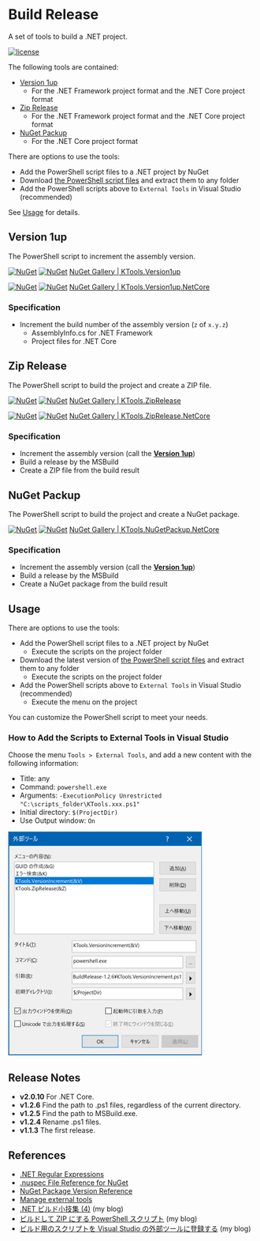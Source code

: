 # Build Release
A set of tools to build a .NET project.

[![license](https://img.shields.io/github/license/sakapon/Build-Release.svg)](https://github.com/sakapon/Build-Release/blob/master/LICENSE)

The following tools are contained:
- [Version 1up](#version-1up)
  - For the .NET Framework project format and the .NET Core project format
- [Zip Release](#zip-release)
  - For the .NET Framework project format and the .NET Core project format
- [NuGet Packup](#nuget-packup)
  - For the .NET Core project format

There are options to use the tools:
- Add the PowerShell script files to a .NET project by NuGet
- Download [the PowerShell script files](https://github.com/sakapon/Build-Release/tree/master/Downloads) and extract them to any folder
- Add the PowerShell scripts above to `External Tools` in Visual Studio (recommended)

See [Usage](#usage) for details.

## Version 1up
The PowerShell script to increment the assembly version.

[![NuGet](https://img.shields.io/nuget/v/KTools.Version1up.svg)](https://www.nuget.org/packages/KTools.Version1up/)
[![NuGet](https://img.shields.io/nuget/dt/KTools.Version1up.svg)](https://www.nuget.org/packages/KTools.Version1up/)
[NuGet Gallery | KTools.Version1up](https://www.nuget.org/packages/KTools.Version1up/)

[![NuGet](https://img.shields.io/nuget/v/KTools.Version1up.NetCore.svg)](https://www.nuget.org/packages/KTools.Version1up.NetCore/)
[![NuGet](https://img.shields.io/nuget/dt/KTools.Version1up.NetCore.svg)](https://www.nuget.org/packages/KTools.Version1up.NetCore/)
[NuGet Gallery | KTools.Version1up.NetCore](https://www.nuget.org/packages/KTools.Version1up.NetCore/)

### Specification
- Increment the build number of the assembly version (`z` of `x.y.z`)
  - AssemblyInfo.cs for .NET Framework
  - Project files for .NET Core

## Zip Release
The PowerShell script to build the project and create a ZIP file.

[![NuGet](https://img.shields.io/nuget/v/KTools.ZipRelease.svg)](https://www.nuget.org/packages/KTools.ZipRelease/)
[![NuGet](https://img.shields.io/nuget/dt/KTools.ZipRelease.svg)](https://www.nuget.org/packages/KTools.ZipRelease/)
[NuGet Gallery | KTools.ZipRelease](https://www.nuget.org/packages/KTools.ZipRelease/)

[![NuGet](https://img.shields.io/nuget/v/KTools.ZipRelease.NetCore.svg)](https://www.nuget.org/packages/KTools.ZipRelease.NetCore/)
[![NuGet](https://img.shields.io/nuget/dt/KTools.ZipRelease.NetCore.svg)](https://www.nuget.org/packages/KTools.ZipRelease.NetCore/)
[NuGet Gallery | KTools.ZipRelease.NetCore](https://www.nuget.org/packages/KTools.ZipRelease.NetCore/)

### Specification
- Increment the assembly version (call the [**Version 1up**](#version-1up))
- Build a release by the MSBuild
- Create a ZIP file from the build result

## NuGet Packup
The PowerShell script to build the project and create a NuGet package.

[![NuGet](https://img.shields.io/nuget/v/KTools.NuGetPackup.NetCore.svg)](https://www.nuget.org/packages/KTools.NuGetPackup.NetCore/)
[![NuGet](https://img.shields.io/nuget/dt/KTools.NuGetPackup.NetCore.svg)](https://www.nuget.org/packages/KTools.NuGetPackup.NetCore/)
[NuGet Gallery | KTools.NuGetPackup.NetCore](https://www.nuget.org/packages/KTools.NuGetPackup.NetCore/)

### Specification
- Increment the assembly version (call the [**Version 1up**](#version-1up))
- Build a release by the MSBuild
- Create a NuGet package from the build result

## Usage
There are options to use the tools:
- Add the PowerShell script files to a .NET project by NuGet
  - Execute the scripts on the project folder
- Download the latest version of [the PowerShell script files](https://github.com/sakapon/Build-Release/tree/master/Downloads) and extract them to any folder
  - Execute the scripts on the project folder
- Add the PowerShell scripts above to `External Tools` in Visual Studio (recommended)
  - Execute the menu on the project

You can customize the PowerShell script to meet your needs.

### How to Add the Scripts to External Tools in Visual Studio
Choose the menu `Tools > External Tools`, and add a new content with the following information:
- Title: any
- Command: `powershell.exe`
- Arguments: `-ExecutionPolicy Unrestricted "C:\scripts_folder\KTools.xxx.ps1"`
- Initial directory: `$(ProjectDir)`
- Use Output window: `On`

![ExternalTools](docs/images/ExternalTools.png)

## Release Notes
- **v2.0.10** For .NET Core.
- **v1.2.6** Find the path to .ps1 files, regardless of the current directory.
- **v1.2.5** Find the path to MSBuild.exe.
- **v1.2.4** Rename .ps1 files.
- **v1.1.3** The first release.

## References
- [.NET Regular Expressions](https://msdn.microsoft.com/library/hs600312.aspx)
- [.nuspec File Reference for NuGet](https://docs.microsoft.com/en-us/nuget/schema/nuspec)
- [NuGet Package Version Reference](https://docs.microsoft.com/en-us/nuget/reference/package-versioning)
- [Manage external tools](https://docs.microsoft.com/en-us/visualstudio/ide/managing-external-tools)
- [.NET ビルド小技集 (4)](https://sakapon.wordpress.com/2015/10/23/dotnet-build-4/) (my blog)
- [ビルドして ZIP にする PowerShell スクリプト](https://sakapon.wordpress.com/2018/02/06/zip-release/) (my blog)
- [ビルド用のスクリプトを Visual Studio の外部ツールに登録する](https://sakapon.wordpress.com/2018/08/20/external-tools-build/) (my blog)
